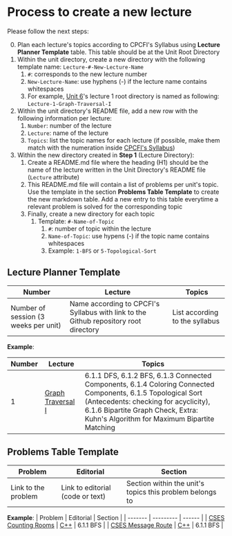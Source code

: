 # Process to create a new lecture

Please follow the next steps:

0. Plan each lecture's topics according to CPCFI's Syllabus using **Lecture Planner Template** table. This table should be at the Unit Root Directory
1. Within the unit directory, create a new directory with the following template name: ```Lecture-#-New-Lecture-Name```
   1. ```#```: corresponds to the new lecture number
   2. ```New-Lecture-Name```: use hyphens (-) if the lecture name contains whitespaces
   3. For example, [Unit 6](https://github.com/CPCFI-org/lectures/tree/main/6-Graphs-I)'s lecture 1 root directory is named as following: ```Lecture-1-Graph-Traversal-I```
2. Within the unit directory's README file, add a new row with the following information per lecture:
   1. ```Number```: number of the lecture
   2. ```Lecture```: name of the lecture
   3. ```Topics```: list the topic names for each lecture (if possible, make them match with the numeration inside [CPCFI's Syllabus](https://github.com/CPCFI-org/lectures/blob/main/CPCFI_Syllabus.pdf))
3. Within the new directory created in **Step 1** (Lecture Directory):
   1. Create a README.md file where the heading (H1) should be the name of the lecture written in the Unit Directory's README file (```Lecture``` attribute)
   2. This README.md file will contain a list of problems per unit's topic. Use the template in the section **Problems Table Template** to create the new markdown table. Add a new entry to this table everytime a relevant problem is solved for the corresponding topic
   3. Finally, create a new directory for each topic
      1. Template: ```#-Name-of-Topic```
         1. ```#```: number of topic within the lecture
         2. ```Name-of-Topic```: use hypens (-) if the topic name contains whitespaces
         3. Example: ```1-BFS``` or ```5-Topological-Sort```


## Lecture Planner Template

| Number | Lecture | Topics |
| ------ | ------- | ------ |
| Number of session (3 weeks per unit) | Name according to CPCFI's Syllabus with link to the Github repository root directory | List according to the syllabus |

**Example**:

| Number | Lecture | Topics |
| ------ | ------- | ------ |
| 1  | [Graph Traversal I](https://github.com/CPCFI-org/lectures/tree/main/6-Graphs-I/Lecture1-GraphTraversal-I)  | 6.1.1 DFS, 6.1.2 BFS, 6.1.3 Connected Components, 6.1.4 Coloring Connected Components, 6.1.5 Topological Sort (Antecedents: checking for acyclicity), 6.1.6 Bipartite Graph Check, Extra: Kuhn's Algorithm for Maximum Bipartite Matching |



## Problems Table Template

| Problem | Editorial | Section | 
| ------- | --------- | ------- |
| Link to the problem | Link to editorial (code or text) | Section within the unit's topics this problem belongs to |


**Example**:
| Problem | Editorial | Section |
| ------- | --------- | ------ |
| [CSES Counting Rooms](https://cses.fi/problemset/task/1192/)  | [C++](https://github.com/nestorivanmo/icpc/tree/main/cses/4-Graphs/counting-rooms) | 6.1.1 BFS |
|  [CSES Message Route](https://cses.fi/problemset/task/1667/) | [C++](https://github.com/nestorivanmo/icpc/tree/main/cses/4-Graphs/message-route)  | 6.1.1 BFS |
